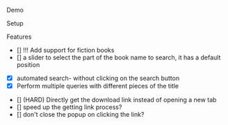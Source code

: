 Demo

Setup


Features

- [] !!! Add support for fiction books
- [] a slider to select the part of the book name to search, it has a default position
- [x] automated search- without clicking on the search button 
- [x] Perform multiple queries with different pieces of the title
- [] (HARD) Directly get the download link instead of opening a new tab 
- [] speed up the getting link process?
- [] don't close the popup on clicking the link?
